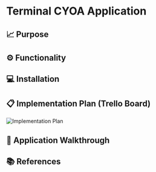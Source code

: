 # Terminal CYOA Application
## 📈 Purpose
## ⚙️ Functionality
## 💻 Installation
## 📋 Implementation Plan (Trello Board)
![Implementation Plan](./docs/Implementation%20Plan.png)
## 📲 Application Walkthrough
## 📚 References